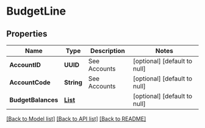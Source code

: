 # BudgetLine
## Properties

| Name | Type | Description | Notes |
|------------ | ------------- | ------------- | -------------|
| **AccountID** | **UUID** | See Accounts | [optional] [default to null] |
| **AccountCode** | **String** | See Accounts | [optional] [default to null] |
| **BudgetBalances** | [**List**](BudgetBalance.md) |  | [optional] [default to null] |

[[Back to Model list]](../README.md#documentation-for-models) [[Back to API list]](../README.md#documentation-for-api-endpoints) [[Back to README]](../README.md)

